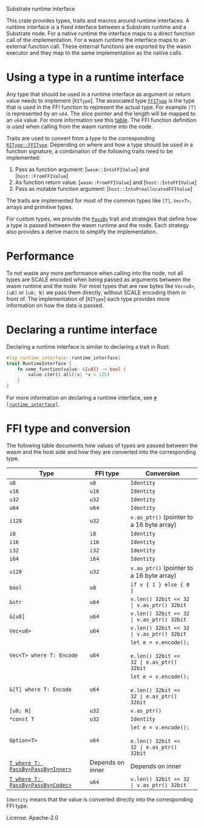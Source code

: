 Substrate runtime interface

This crate provides types, traits and macros around runtime interfaces. A runtime interface is
a fixed interface between a Substrate runtime and a Substrate node. For a native runtime the
interface maps to a direct function call of the implementation. For a wasm runtime the interface
maps to an external function call. These external functions are exported by the wasm executor
and they map to the same implementation as the native calls.

# Using a type in a runtime interface

Any type that should be used in a runtime interface as argument or return value needs to
implement [`RIType`]. The associated type [`FFIType`](https://docs.rs/sp-runtime-interface/latest/sp_runtime_interface/RIType::FFIType) is the type that is used
in the FFI function to represent the actual type. For example `[T]` is represented by an `u64`.
The slice pointer and the length will be mapped to an `u64` value. For more information see
this [table](https://docs.rs/sp-runtime-interface/latest/sp_runtime_interface/#ffi-type-and-conversion). The FFI function definition is used when calling from
the wasm runtime into the node.

Traits are used to convert from a type to the corresponding
[`RIType::FFIType`](https://docs.rs/sp-runtime-interface/latest/sp_runtime_interface/trait.RIType.html#associatedtype.FFIType).
Depending on where and how a type should be used in a function signature, a combination of the
following traits need to be implemented:

1. Pass as function argument: [`wasm::IntoFFIValue`] and [`host::FromFFIValue`]
2. As function return value: [`wasm::FromFFIValue`] and [`host::IntoFFIValue`]
3. Pass as mutable function argument: [`host::IntoPreallocatedFFIValue`]

The traits are implemented for most of the common types like `[T]`, `Vec<T>`, arrays and
primitive types.

For custom types, we provide the [`PassBy`](https://docs.rs/sp-runtime-interface/latest/sp_runtime_interface/pass_by#PassBy) trait and strategies that define
how a type is passed between the wasm runtime and the node. Each strategy also provides a derive
macro to simplify the implementation.

# Performance

To not waste any more performance when calling into the node, not all types are SCALE encoded
when being passed as arguments between the wasm runtime and the node. For most types that
are raw bytes like `Vec<u8>`, `[u8]` or `[u8; N]` we pass them directly, without SCALE encoding
them in front of. The implementation of [`RIType`] each type provides more information on how
the data is passed.

# Declaring a runtime interface

Declaring a runtime interface is similar to declaring a trait in Rust:

```rust
#[sp_runtime_interface::runtime_interface]
trait RuntimeInterface {
    fn some_function(value: &[u8]) -> bool {
        value.iter().all(|v| *v > 125)
    }
}
```

For more information on declaring a runtime interface, see
[`#[runtime_interface]`](./attr.runtime_interface.html).

# FFI type and conversion

The following table documents how values of types are passed between the wasm and
the host side and how they are converted into the corresponding type.

| Type | FFI type | Conversion |
|----|----|----|
| `u8` | `u8` | `Identity` |
| `u16` | `u16` | `Identity` |
| `u32` | `u32` | `Identity` |
| `u64` | `u64` | `Identity` |
| `i128` | `u32` | `v.as_ptr()` (pointer to a 16 byte array) |
| `i8` | `i8` | `Identity` |
| `i16` | `i16` | `Identity` |
| `i32` | `i32` | `Identity` |
| `i64` | `i64` | `Identity` |
| `u128` | `u32` | `v.as_ptr()` (pointer to a 16 byte array) |
| `bool` | `u8` | `if v { 1 } else { 0 }` |
| `&str` | `u64` | <code>v.len() 32bit << 32 &#124; v.as_ptr() 32bit</code> |
| `&[u8]` | `u64` | <code>v.len() 32bit << 32 &#124; v.as_ptr() 32bit</code> |
| `Vec<u8>` | `u64` | <code>v.len() 32bit << 32 &#124; v.as_ptr() 32bit</code> |
| `Vec<T> where T: Encode` | `u64` | `let e = v.encode();`<br><br><code>e.len() 32bit << 32 &#124; e.as_ptr() 32bit</code> |
| `&[T] where T: Encode` | `u64` | `let e = v.encode();`<br><br><code>e.len() 32bit << 32 &#124; e.as_ptr() 32bit</code> |
| `[u8; N]` | `u32` | `v.as_ptr()` |
| `*const T` | `u32` | `Identity` |
| `Option<T>` | `u64` | `let e = v.encode();`<br><br><code>e.len() 32bit << 32 &#124; e.as_ptr() 32bit</code> |
| [`T where T: PassBy<PassBy=Inner>`](https://docs.rs/sp-runtime-interface/latest/sp_runtime_interface/pass_by#Inner) | Depends on inner | Depends on inner |
| [`T where T: PassBy<PassBy=Codec>`](https://docs.rs/sp-runtime-interface/latest/sp_runtime_interface/pass_by#Codec) | `u64`| <code>v.len() 32bit << 32 &#124; v.as_ptr() 32bit</code> |

`Identity` means that the value is converted directly into the corresponding FFI type.

License: Apache-2.0
